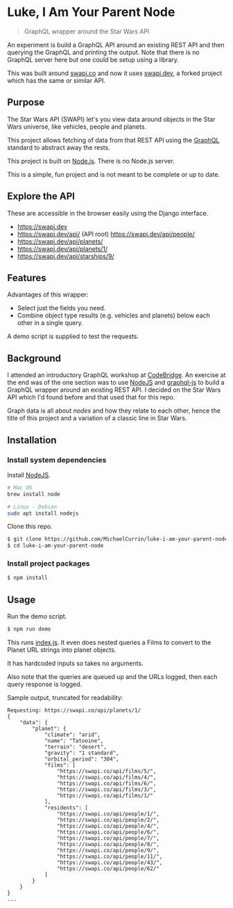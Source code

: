 # Luke, I Am Your Parent Node
> GraphQL wrapper around the Star Wars API

An experiment is build a GraphQL API around an existing REST API and then querying the GraphQL and printing the output. Note that there is no GraphQL server here but one could be setup using a library.

This was built around [swapi.co](https://swapi.co/) and now it uses [swapi.dev](https://swapi.dev/), a forked project which has the same or similar API.


## Purpose

The Star Wars API (SWAPI) let's you view data around objects in the Star Wars universe, like vehicles, people and planets.

This project allows fetching of data from that REST API using the [GraphQL](https://graphql.org/) standard to abstract away the rests.

This project is built on [Node.js](#installation). There is no Node.js server.

This is a simple, fun project and is not meant to be complete or up to date.


## Explore the API

These are accessible in the browser easily using the Django interface.

- https://swapi.dev
- https://swapi.dev/api/ (API root)
   https://swapi.dev/api/people/
- https://swapi.dev/api/planets/
- https://swapi.dev/api/planets/1/
- https://swapi.dev/api/starships/9/


## Features

Advantages of this wrapper:

- Select just the fields you need.
- Combine object type results (e.g. vehicles and planets) below each other in a single query.

A demo script is supplied to test the requests.


## Background

I attended an introductory GraphQL workshop at [CodeBridge](https://codebridge.org.za/). An exercise at the end was of the one section was to use [NodeJS](https://nodejs.org/en/) and [graphql-js](https://graphql.org/graphql-js/) to build a GraphQL wrapper around an existing REST API. I decided on the Star Wars API which I'd found before and that used that for this repo.

Graph data is all about _nodes_ and how they relate to each other, hence the title of this project and a variation of a classic line in Star Wars.


## Installation

### Install system dependencies

Install [NodeJS](https://nodejs.org/en/).

```bash
# Mac OS
brew install node

# Linux - Debian
sudo apt install nodejs
```

Clone this repo.

```bash
$ git clone https://github.com/MichaelCurrin/luke-i-am-your-parent-node.git
$ cd luke-i-am-your-parent-node
```

### Install project packages

```bash
$ npm install
```


## Usage

Run the demo script.

```sh
$ npm run demo
```

This runs [index.js](/src/index.js). It even does nested queries a Films to convert to the Planet URL strings into planet objects.

It has hardcoded inputs so takes no arguments.

Also note that the queries are queued up and the URLs logged, then each query response is logged.

Sample output, truncated for readability:

```
Requesting: https://swapi.co/api/planets/1/
{
    "data": {
        "planet": {
            "climate": "arid",
            "name": "Tatooine",
            "terrain": "desert",
            "gravity": "1 standard",
            "orbital_period": "304",
            "films": [
                "https://swapi.co/api/films/5/",
                "https://swapi.co/api/films/4/",
                "https://swapi.co/api/films/6/",
                "https://swapi.co/api/films/3/",
                "https://swapi.co/api/films/1/"
            ],
            "residents": [
                "https://swapi.co/api/people/1/",
                "https://swapi.co/api/people/2/",
                "https://swapi.co/api/people/4/",
                "https://swapi.co/api/people/6/",
                "https://swapi.co/api/people/7/",
                "https://swapi.co/api/people/8/",
                "https://swapi.co/api/people/9/",
                "https://swapi.co/api/people/11/",
                "https://swapi.co/api/people/43/",
                "https://swapi.co/api/people/62/"
            ]
        }
    }
}
...
```
